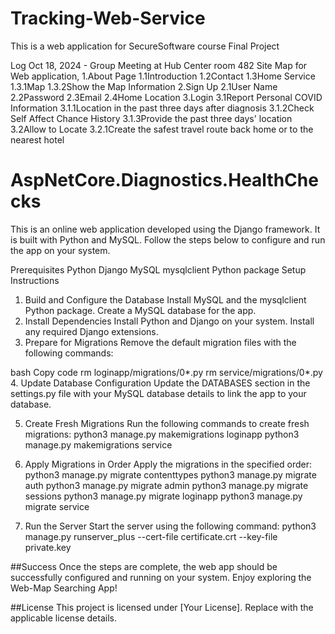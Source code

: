# Tracking-Web-Service
This is a web application for SecureSoftware course Final Project

Log Oct 18, 2024 - Group Meeting at Hub Center room 482
Site Map for Web application,
1.About Page
1.1Introduction
1.2Contact
1.3Home Service
1.3.1Map
1.3.2Show the Map Information
2.Sign Up
2.1User Name
2.2Password
2.3Email
2.4Home Location
3.Login
3.1Report Personal COVID Information
3.1.1Location in the past three days after diagnosis
3.1.2Check Self Affect Chance History
3.1.3Provide the past three days' location
3.2Allow to Locate
3.2.1Create the safest travel route back home or to the nearest hotel




# AspNetCore.Diagnostics.HealthChecks

This is an online web application developed using the Django framework. It is built with Python and MySQL. Follow the steps below to configure and run the app on your system.

Prerequisites
Python
Django
MySQL
mysqlclient Python package
Setup Instructions
1. Build and Configure the Database
Install MySQL and the mysqlclient Python package.
Create a MySQL database for the app.
2. Install Dependencies
Install Python and Django on your system.
Install any required Django extensions.
3. Prepare for Migrations
Remove the default migration files with the following commands:

bash
Copy code
rm loginapp/migrations/0*.py
rm service/migrations/0*.py
4. Update Database Configuration
Update the DATABASES section in the settings.py file with your MySQL database details to link the app to your database.

5. Create Fresh Migrations
Run the following commands to create fresh migrations:
python3 manage.py makemigrations loginapp
python3 manage.py makemigrations service

6. Apply Migrations in Order
Apply the migrations in the specified order:
python3 manage.py migrate contenttypes
python3 manage.py migrate auth
python3 manage.py migrate admin
python3 manage.py migrate sessions
python3 manage.py migrate loginapp
python3 manage.py migrate service

7. Run the Server
Start the server using the following command:
python3 manage.py runserver_plus --cert-file certificate.crt --key-file private.key

##Success
Once the steps are complete, the web app should be successfully configured and running on your system. Enjoy exploring the Web-Map Searching App!

##License
This project is licensed under [Your License]. Replace with the applicable license details.
